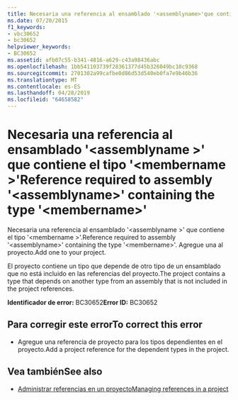 ```yaml
---
title: Necesaria una referencia al ensamblado '<assemblyname>'que contiene el tipo'<membername>'
ms.date: 07/20/2015
f1_keywords:
- vbc30652
- bc30652
helpviewer_keywords:
- BC30652
ms.assetid: afb07c55-b341-4816-a629-c43a98436abc
ms.openlocfilehash: 1bb541103739f28361377d45b326049bc10c9368
ms.sourcegitcommit: 2701302a99cafbe0d86d53d540eb0fa7e9b46b36
ms.translationtype: MT
ms.contentlocale: es-ES
ms.lasthandoff: 04/28/2019
ms.locfileid: "64658582"
---
```

# <a name="reference-required-to-assembly-assemblyname-containing-the-type-membername"></a><span data-ttu-id="9d6ee-102">Necesaria una referencia al ensamblado '\<assemblyname >' que contiene el tipo '\<membername >'</span><span class="sxs-lookup"><span data-stu-id="9d6ee-102">Reference required to assembly '\<assemblyname>' containing the type '\<membername>'</span></span>
<span data-ttu-id="9d6ee-103">Necesaria una referencia al ensamblado '\<assemblyname >' que contiene el tipo '\<membername >'.</span><span class="sxs-lookup"><span data-stu-id="9d6ee-103">Reference required to assembly '\<assemblyname>' containing the type '\<membername>'.</span></span> <span data-ttu-id="9d6ee-104">Agregue una al proyecto.</span><span class="sxs-lookup"><span data-stu-id="9d6ee-104">Add one to your project.</span></span>  
  
 <span data-ttu-id="9d6ee-105">El proyecto contiene un tipo que depende de otro tipo de un ensamblado que no está incluido en las referencias del proyecto.</span><span class="sxs-lookup"><span data-stu-id="9d6ee-105">The project contains a type that depends on another type from an assembly that is not included in the project references.</span></span>  
  
 <span data-ttu-id="9d6ee-106">**Identificador de error:** BC30652</span><span class="sxs-lookup"><span data-stu-id="9d6ee-106">**Error ID:** BC30652</span></span>  
  
## <a name="to-correct-this-error"></a><span data-ttu-id="9d6ee-107">Para corregir este error</span><span class="sxs-lookup"><span data-stu-id="9d6ee-107">To correct this error</span></span>  
  
- <span data-ttu-id="9d6ee-108">Agregue una referencia de proyecto para los tipos dependientes en el proyecto.</span><span class="sxs-lookup"><span data-stu-id="9d6ee-108">Add a project reference for the dependent types in the project.</span></span>  
  
## <a name="see-also"></a><span data-ttu-id="9d6ee-109">Vea también</span><span class="sxs-lookup"><span data-stu-id="9d6ee-109">See also</span></span>

- [<span data-ttu-id="9d6ee-110">Administrar referencias en un proyecto</span><span class="sxs-lookup"><span data-stu-id="9d6ee-110">Managing references in a project</span></span>](/visualstudio/ide/managing-references-in-a-project)
